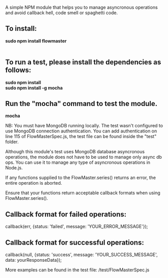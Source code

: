 A simple NPM module that helps you to manage asyncronous operations and 
avoid callback hell, code smell or spaghetti code.

To install:
------------------------------------------------------------
<strong>sudo npm install flowmaster</strong> <br /><br />


To run a test, please install the dependencies as follows:
------------------------------------------------------------
<strong>sudo npm install</strong> <br />
<strong>sudo npm install -g mocha</strong>

Run the "mocha" command to test the module.
---------------------------------------------
<strong>mocha</strong>


NB: You must have MongoDB running locally. The test wasn't configured to
use MongoDB connection authentication. You can add authentication on
line 115 of FlowMasterSpec.js, the test file can be found inside the 
"test" folder.


Although this module's test uses MongoDB database asyncronous operations,
the module does not have to be used to manage only async db ops. You 
can use it to manage any type of asyncronous operations in Node.js.

If any functions supplied to the FlowMaster.series() returns an error,
the entire operation is aborted.

Ensure that your functions return acceptable callback formats when using
FlowMaster.series().


Callback format for failed operations:
----------------------------------------
callback(err, {status: 'failed', message: 'YOUR_ERROR_MESSAGE'});


Callback format for successful operations:
--------------------------------------------
callback(null, {status: 'success', message: 'YOUR_SUCCESS_MESSAGE', 
  data: yourResponseData});

More examples can be found in the test file:
/test/FlowMasterSpec.js
